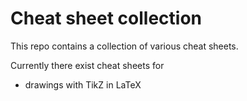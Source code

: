 # Cheat sheet collection

This repo contains a collection of various cheat sheets.

Currently there exist cheat sheets for 
- drawings with TikZ in LaTeX
